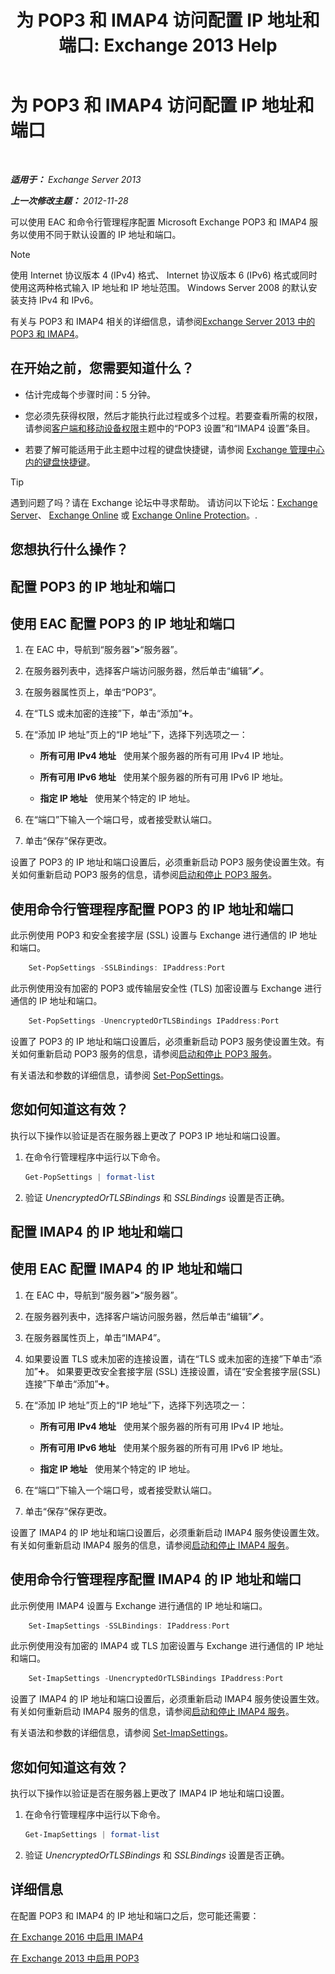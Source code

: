 ﻿---
title: '为 POP3 和 IMAP4 访问配置 IP 地址和端口: Exchange 2013 Help'
TOCTitle: 为 POP3 和 IMAP4 访问配置 IP 地址和端口
ms:assetid: 8292747b-6626-4d7f-ba73-1e17f5d99fa4
ms:mtpsurl: https://technet.microsoft.com/zh-cn/library/Bb123530(v=EXCHG.150)
ms:contentKeyID: 50556616
ms.date: 01/11/2018
mtps_version: v=EXCHG.150
ms.translationtype: HT
---

# 为 POP3 和 IMAP4 访问配置 IP 地址和端口

 

_**适用于：** Exchange Server 2013_

_**上一次修改主题：** 2012-11-28_

可以使用 EAC 和命令行管理程序配置 Microsoft Exchange POP3 和 IMAP4 服务以使用不同于默认设置的 IP 地址和端口。

> [!NOTE]  
> 使用 Internet 协议版本 4 (IPv4) 格式、 Internet 协议版本 6 (IPv6) 格式或同时使用这两种格式输入 IP 地址和 IP 地址范围。 Windows Server 2008 的默认安装支持 IPv4 和 IPv6。


有关与 POP3 和 IMAP4 相关的详细信息，请参阅[Exchange Server 2013 中的 POP3 和 IMAP4](pop3-and-imap4-in-exchange-server-2013-exchange-2013-help.md)。

## 在开始之前，您需要知道什么？

  - 估计完成每个步骤时间：5 分钟。

  - 您必须先获得权限，然后才能执行此过程或多个过程。若要查看所需的权限，请参阅[客户端和移动设备权限](clients-and-mobile-devices-permissions-exchange-2013-help.md)主题中的“POP3 设置”和“IMAP4 设置”条目。

  - 若要了解可能适用于此主题中过程的键盘快捷键，请参阅 [Exchange 管理中心内的键盘快捷键](keyboard-shortcuts-in-the-exchange-admin-center-exchange-online-protection-help.md)。

> [!TIP]  
> 遇到问题了吗？请在 Exchange 论坛中寻求帮助。 请访问以下论坛：<a href="https://go.microsoft.com/fwlink/p/?linkid=60612">Exchange Server</a>、 <a href="https://go.microsoft.com/fwlink/p/?linkid=267542">Exchange Online</a> 或 <a href="https://go.microsoft.com/fwlink/p/?linkid=285351">Exchange Online Protection</a>。.


## 您想执行什么操作？

## 配置 POP3 的 IP 地址和端口

## 使用 EAC 配置 POP3 的 IP 地址和端口

1.  在 EAC 中，导航到“服务器”**\>**“服务器”。

2.  在服务器列表中，选择客户端访问服务器，然后单击“编辑”![编辑图标](images/Bb124582.6f53ccb2-1f13-4c02-bea0-30690e6ea71d(EXCHG.150).gif "编辑图标")。

3.  在服务器属性页上，单击“POP3”。

4.  在“TLS 或未加密的连接”下，单击“添加”![添加图标](images/JJ218640.c1e75329-d6d7-4073-a27d-498590bbb558(EXCHG.150).gif "添加图标")。

5.  在“添加 IP 地址”页上的“IP 地址”下，选择下列选项之一：
    
      - **所有可用 IPv4 地址**   使用某个服务器的所有可用 IPv4 IP 地址。
    
      - **所有可用 IPv6 地址**   使用某个服务器的所有可用 IPv6 IP 地址。
    
      - **指定 IP 地址**   使用某个特定的 IP 地址。

6.  在“端口”下输入一个端口号，或者接受默认端口。

7.  单击“保存”保存更改。

设置了 POP3 的 IP 地址和端口设置后，必须重新启动 POP3 服务使设置生效。有关如何重新启动 POP3 服务的信息，请参阅[启动和停止 POP3 服务](start-and-stop-the-pop3-services-exchange-2013-help.md)。

## 使用命令行管理程序配置 POP3 的 IP 地址和端口

此示例使用 POP3 和安全套接字层 (SSL) 设置与 Exchange 进行通信的 IP 地址和端口。

```powershell
    Set-PopSettings -SSLBindings: IPaddress:Port
```

此示例使用没有加密的 POP3 或传输层安全性 (TLS) 加密设置与 Exchange 进行通信的 IP 地址和端口。

```powershell
    Set-PopSettings -UnencryptedOrTLSBindings IPaddress:Port
```

设置了 POP3 的 IP 地址和端口设置后，必须重新启动 POP3 服务使设置生效。有关如何重新启动 POP3 服务的信息，请参阅[启动和停止 POP3 服务](start-and-stop-the-pop3-services-exchange-2013-help.md)。

有关语法和参数的详细信息，请参阅 [Set-PopSettings](https://technet.microsoft.com/zh-cn/library/aa997154\(v=exchg.150\))。

## 您如何知道这有效？

执行以下操作以验证是否在服务器上更改了 POP3 IP 地址和端口设置。

1.  在命令行管理程序中运行以下命令。
    
    ```powershell
    Get-PopSettings | format-list
    ```

2.  验证 *UnencryptedOrTLSBindings* 和 *SSLBindings* 设置是否正确。

## 配置 IMAP4 的 IP 地址和端口

## 使用 EAC 配置 IMAP4 的 IP 地址和端口

1.  在 EAC 中，导航到“服务器”**\>**“服务器”。

2.  在服务器列表中，选择客户端访问服务器，然后单击“编辑”![编辑图标](images/Bb124582.6f53ccb2-1f13-4c02-bea0-30690e6ea71d(EXCHG.150).gif "编辑图标")。

3.  在服务器属性页上，单击“IMAP4”。

4.  如果要设置 TLS 或未加密的连接设置，请在“TLS 或未加密的连接”下单击“添加”![添加图标](images/JJ218640.c1e75329-d6d7-4073-a27d-498590bbb558(EXCHG.150).gif "添加图标")。 如果要更改安全套接字层 (SSL) 连接设置，请在“安全套接字层(SSL)连接”下单击“添加”![添加图标](images/JJ218640.c1e75329-d6d7-4073-a27d-498590bbb558(EXCHG.150).gif "添加图标")。

5.  在“添加 IP 地址”页上的“IP 地址”下，选择下列选项之一：
    
      - **所有可用 IPv4 地址**   使用某个服务器的所有可用 IPv4 IP 地址。
    
      - **所有可用 IPv6 地址**   使用某个服务器的所有可用 IPv6 IP 地址。
    
      - **指定 IP 地址**   使用某个特定的 IP 地址。

6.  在“端口”下输入一个端口号，或者接受默认端口。

7.  单击“保存”保存更改。

设置了 IMAP4 的 IP 地址和端口设置后，必须重新启动 IMAP4 服务使设置生效。 有关如何重新启动 IMAP4 服务的信息，请参阅[启动和停止 IMAP4 服务](start-and-stop-the-imap4-services-exchange-2013-help.md)。

## 使用命令行管理程序配置 IMAP4 的 IP 地址和端口

此示例使用 IMAP4 设置与 Exchange 进行通信的 IP 地址和端口。

```powershell
    Set-ImapSettings -SSLBindings: IPaddress:Port
```

此示例使用没有加密的 IMAP4 或 TLS 加密设置与 Exchange 进行通信的 IP 地址和端口。

```powershell
    Set-ImapSettings -UnencryptedOrTLSBindings IPaddress:Port 
```

设置了 IMAP4 的 IP 地址和端口设置后，必须重新启动 IMAP4 服务使设置生效。有关如何重新启动 IMAP4 服务的信息，请参阅[启动和停止 IMAP4 服务](start-and-stop-the-imap4-services-exchange-2013-help.md)。

有关语法和参数的详细信息，请参阅 [Set-ImapSettings](https://technet.microsoft.com/zh-cn/library/aa998252\(v=exchg.150\))。

## 您如何知道这有效？

执行以下操作以验证是否在服务器上更改了 IMAP4 IP 地址和端口设置。

1.  在命令行管理程序中运行以下命令。
    
    ```powershell
    Get-ImapSettings | format-list
    ```

2.  验证 *UnencryptedOrTLSBindings* 和 *SSLBindings* 设置是否正确。

## 详细信息

在配置 POP3 和 IMAP4 的 IP 地址和端口之后，您可能还需要：

[在 Exchange 2016 中启用 IMAP4](enable-imap4-in-exchange-2013-exchange-2013-help.md)

[在 Exchange 2013 中启用 POP3](enable-pop3-in-exchange-2013-exchange-2013-help.md)

